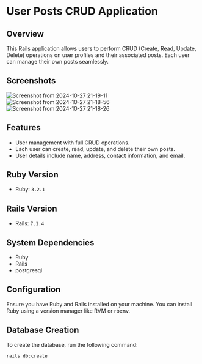 # User Posts CRUD Application

## Overview

This Rails application allows users to perform CRUD (Create, Read, Update, Delete) operations on user profiles and their associated posts. Each user can manage their own posts seamlessly.
## Screenshots
![Screenshot from 2024-10-27 21-19-11](https://github.com/user-attachments/assets/c0997487-53b7-4b5e-8601-e521ee8001b0)
![Screenshot from 2024-10-27 21-18-56](https://github.com/user-attachments/assets/39d7194b-ab39-412a-9dfe-ad0055cbac34)
![Screenshot from 2024-10-27 21-18-26](https://github.com/user-attachments/assets/6ee3fadd-6ffe-48b1-9bec-0b31846073fa)

## Features

- User management with full CRUD operations.
- Each user can create, read, update, and delete their own posts.
- User details include name, address, contact information, and email.

## Ruby Version

- Ruby: `3.2.1`

## Rails Version

- Rails: `7.1.4`

## System Dependencies

- Ruby
- Rails
- postgresql

## Configuration

Ensure you have Ruby and Rails installed on your machine. You can install Ruby using a version manager like RVM or rbenv.

## Database Creation

To create the database, run the following command:

```bash
rails db:create
